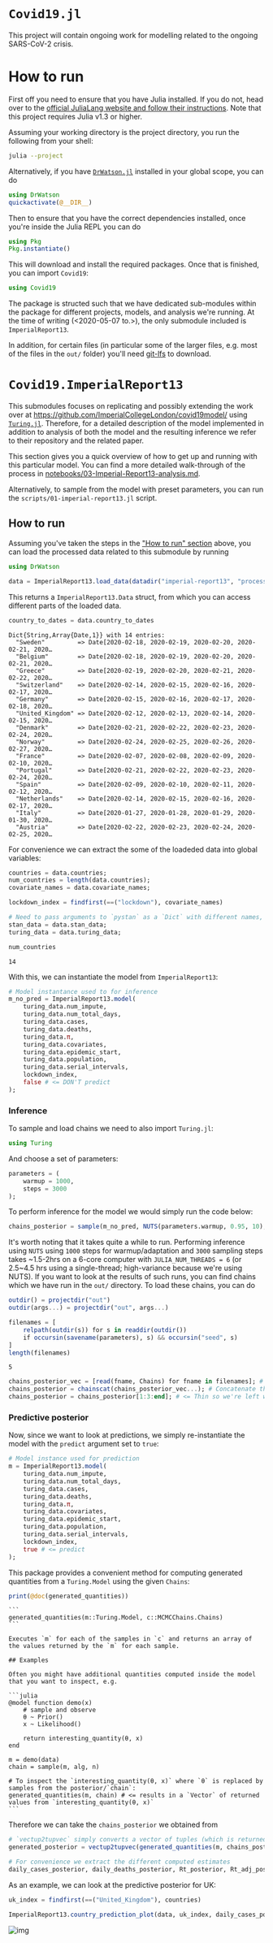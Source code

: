 # `Covid19.jl`

This project will contain ongoing work for modelling related to the ongoing SARS-CoV-2 crisis.


<a id="org913c5d4"></a>

# How to run

First off you need to ensure that you have Julia installed. If you do not, head over to the [official JuliaLang website and follow their instructions](https://julialang.org/downloads/platform/). Note that this project requires Julia v1.3 or higher.

Assuming your working directory is the project directory, you run the following from your shell:

```sh
julia --project
```

Alternatively, if you have [`DrWatson.jl`](https://github.com/JuliaDynamics/DrWatson.jl) installed in your global scope, you can do

```julia
using DrWatson
quickactivate(@__DIR__)
```

Then to ensure that you have the correct dependencies installed, once you're inside the Julia REPL you can do

```julia
using Pkg
Pkg.instantiate()
```

This will download and install the required packages. Once that is finished, you can import `Covid19`:

```julia
using Covid19
```

The package is structed such that we have dedicated sub-modules within the package for different projects, models, and analysis we're running. At the time of writing (<span class="timestamp-wrapper"><span class="timestamp">&lt;2020-05-07 to.&gt;</span></span>), the only submodule included is `ImperialReport13`.

In addition, for certain files (in particular some of the larger files, e.g. most of the files in the `out/` folder) you'll need [git-lfs](https://git-lfs.github.com/) to download.


# `Covid19.ImperialReport13`

This submodules focuses on replicating and possibly extending the work over at <https://github.com/ImperialCollegeLondon/covid19model/> using [`Turing.jl`](https://turing.ml/dev/). Therefore, for a detailed description of the model implemented in addition to analysis of both the model and the resulting inference we refer to their repository and the related paper.

This section gives you a quick overview of how to get up and running with this particular model. You can find a more detailed walk-through of the process in [notebooks/03-Imperial-Report13-analysis.md](./notebooks/03-Imperial-Report13-analysis.md).

Alternatively, to sample from the model with preset parameters, you can run the `scripts/01-imperial-report13.jl` script.


## How to run

Assuming you've taken the steps in the ["How to run" section](#org913c5d4) above, you can load the processed data related to this submodule by running

```julia
using DrWatson

data = ImperialReport13.load_data(datadir("imperial-report13", "processed.rds"));
```

This returns a `ImperialReport13.Data` struct, from which you can access different parts of the loaded data.

```julia
country_to_dates = data.country_to_dates
```

    Dict{String,Array{Date,1}} with 14 entries:
      "Sweden"         => Date[2020-02-18, 2020-02-19, 2020-02-20, 2020-02-21, 2020…
      "Belgium"        => Date[2020-02-18, 2020-02-19, 2020-02-20, 2020-02-21, 2020…
      "Greece"         => Date[2020-02-19, 2020-02-20, 2020-02-21, 2020-02-22, 2020…
      "Switzerland"    => Date[2020-02-14, 2020-02-15, 2020-02-16, 2020-02-17, 2020…
      "Germany"        => Date[2020-02-15, 2020-02-16, 2020-02-17, 2020-02-18, 2020…
      "United_Kingdom" => Date[2020-02-12, 2020-02-13, 2020-02-14, 2020-02-15, 2020…
      "Denmark"        => Date[2020-02-21, 2020-02-22, 2020-02-23, 2020-02-24, 2020…
      "Norway"         => Date[2020-02-24, 2020-02-25, 2020-02-26, 2020-02-27, 2020…
      "France"         => Date[2020-02-07, 2020-02-08, 2020-02-09, 2020-02-10, 2020…
      "Portugal"       => Date[2020-02-21, 2020-02-22, 2020-02-23, 2020-02-24, 2020…
      "Spain"          => Date[2020-02-09, 2020-02-10, 2020-02-11, 2020-02-12, 2020…
      "Netherlands"    => Date[2020-02-14, 2020-02-15, 2020-02-16, 2020-02-17, 2020…
      "Italy"          => Date[2020-01-27, 2020-01-28, 2020-01-29, 2020-01-30, 2020…
      "Austria"        => Date[2020-02-22, 2020-02-23, 2020-02-24, 2020-02-25, 2020…

For convenience we can extract the some of the loadeded data into global variables:

```julia
countries = data.countries;
num_countries = length(data.countries);
covariate_names = data.covariate_names;

lockdown_index = findfirst(==("lockdown"), covariate_names)

# Need to pass arguments to `pystan` as a `Dict` with different names, so we have one instance of the inputs tailored for `Stan` and one for `Turing.jl`
stan_data = data.stan_data;
turing_data = data.turing_data;
```

```julia
num_countries
```

    14

With this, we can instantiate the model from `ImperialReport13`:

```julia
# Model instantance used to for inference
m_no_pred = ImperialReport13.model(
    turing_data.num_impute,
    turing_data.num_total_days,
    turing_data.cases,
    turing_data.deaths,
    turing_data.π,
    turing_data.covariates,
    turing_data.epidemic_start,
    turing_data.population,
    turing_data.serial_intervals,
    lockdown_index,
    false # <= DON'T predict
);
```


### Inference

To sample and load chains we need to also import `Turing.jl`:

```julia
using Turing
```

And choose a set of parameters:

```julia
parameters = (
    warmup = 1000,
    steps = 3000
);
```

To perform inference for the model we would simply run the code below:

```julia
chains_posterior = sample(m_no_pred, NUTS(parameters.warmup, 0.95, 10), parameters.steps + parameters.warmup)
```

It's worth noting that it takes quite a while to run. Performing inference using `NUTS` using `1000` steps for warmup/adaptation and `3000` sampling steps takes ~1.5-2hrs on a 6-core computer with `JULIA_NUM_THREADS = 6` (or 2.5~4.5 hrs using a single-thread; high-variance because we're using NUTS). If you want to look at the results of such runs, you can find chains which we have run in the `out/` directory. To load these chains, you can do

```julia
outdir() = projectdir("out")
outdir(args...) = projectdir("out", args...)

filenames = [
    relpath(outdir(s)) for s in readdir(outdir())
    if occursin(savename(parameters), s) && occursin("seed", s)
]
length(filenames)
```

    5

```julia
chains_posterior_vec = [read(fname, Chains) for fname in filenames]; # Read the different chains
chains_posterior = chainscat(chains_posterior_vec...); # Concatenate them
chains_posterior = chains_posterior[1:3:end]; # <= Thin so we're left with 1000 samples
```


### Predictive posterior

Now, since we want to look at predictions, we simply re-instantiate the model with the `predict` argument set to `true`:

```julia
# Model instance used for prediction
m = ImperialReport13.model(
    turing_data.num_impute,
    turing_data.num_total_days,
    turing_data.cases,
    turing_data.deaths,
    turing_data.π,
    turing_data.covariates,
    turing_data.epidemic_start,
    turing_data.population,
    turing_data.serial_intervals,
    lockdown_index,
    true # <= predict
);
```

This package provides a convenient method for computing generated quantities from a `Turing.Model` using the given `Chains`:

```julia
print(@doc(generated_quantities))
```

    ```
    generated_quantities(m::Turing.Model, c::MCMCChains.Chains)
    ```
    
    Executes `m` for each of the samples in `c` and returns an array of the values returned by the `m` for each sample.
    
    ## Examples
    
    Often you might have additional quantities computed inside the model that you want to inspect, e.g.
    
    ```julia
    @model function demo(x)
        # sample and observe
        θ ~ Prior()
        x ~ Likelihood()
    
        return interesting_quantity(θ, x)
    end
    
    m = demo(data)
    chain = sample(m, alg, n)
    
    # To inspect the `interesting_quantity(θ, x)` where `θ` is replaced by samples from the posterior/`chain`:
    generated_quantities(m, chain) # <= results in a `Vector` of returned values from `interesting_quantity(θ, x)`
    ```

Therefore we can take the `chains_posterior` we obtained from

```julia
# `vectup2tupvec` simply converts a vector of tuples (which is returned by `generated_quantities`) into a tuple of vectors
generated_posterior = vectup2tupvec(generated_quantities(m, chains_posterior));

# For convenience we extract the different computed estimates
daily_cases_posterior, daily_deaths_posterior, Rt_posterior, Rt_adj_posterior = generated_posterior;
```

As an example, we can look at the predictive posterior for UK:

```julia
uk_index = findfirst(==("United_Kingdom"), countries)

ImperialReport13.country_prediction_plot(data, uk_index, daily_cases_posterior, daily_deaths_posterior, Rt_posterior; main_title = "(posterior)")
```

![img](figures/imperial-report13/uk-predictive-posterior-Rt.png)
